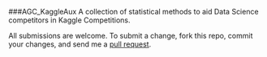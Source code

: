###AGC_KaggleAux
A collection of statistical methods to aid Data Science competitors in Kaggle Competitions. 

All submissions are welcome. To submit a change, fork this repo, commit your changes, and send me a [pull request](http://help.github.com/send-pull-requests/).
